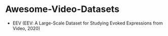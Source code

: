 # Awesome-Video-Datasets

* EEV (EEV: A Large-Scale Dataset for Studying Evoked Expressions from Video, 2020)
